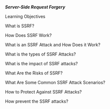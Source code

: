 ***Server-Side Request Forgery***

Learning Objectives

What is SSRF?

How Does SSRF Work?

What is an SSRF Attack and How Does it Work?

What is the types of SSRF Attacks?

What is the impact of SSRF attacks?

What Are the Risks of SSRF?

What Are Some Common SSRF Attack Scenarios?

How to Protect Against SSRF Attacks?

How prevent the SSRF attacks?
